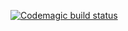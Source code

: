 

[![Codemagic build status](https://api.codemagic.io/apps/627796721c29dae220d6789e/627796721c29dae220d6789d/status_badge.svg)](https://codemagic.io/apps/627796721c29dae220d6789e/627796721c29dae220d6789d/latest_build)